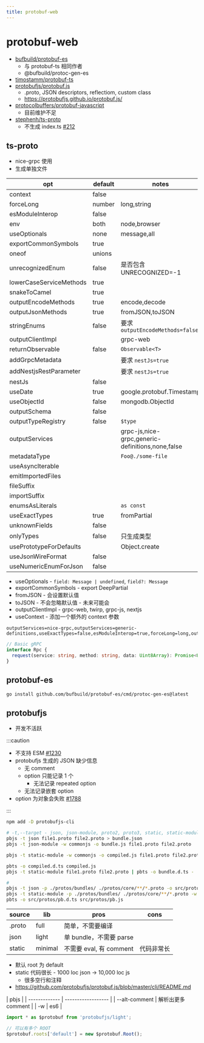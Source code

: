 ```yaml
---
title: protobuf-web
---
```


# protobuf-web

- [bufbuild/protobuf-es](https://github.com/bufbuild/protobuf-es)
  - 与 protobuf-ts 相同作者
  - @bufbuild/protoc-gen-es
- [timostamm/protobuf-ts](https://github.com/timostamm/protobuf-ts)
- [protobufjs/protobuf.js](https://github.com/protobufjs/protobuf.js)
  - .proto, JSON descriptors, reflectiom, custom class
  - https://protobufjs.github.io/protobuf.js/
- [protocolbuffers/protobuf-javascript](https://github.com/protocolbuffers/protobuf-javascript)
  - 目前维护不足
- [stephenh/ts-proto](https://github.com/stephenh/ts-proto)
  - 不生成 index.ts [#212](https://github.com/stephenh/ts-proto/issues/212)

## ts-proto

- nice-grpc 使用
- 生成单独文件

| opt                     | default | notes                                            |
| ----------------------- | ------- | ------------------------------------------------ |
| context                 | false   |
| forceLong               | number  | long,string                                      |
| esModuleInterop         | false   |
| env                     | both    | node,browser                                     |
| useOptionals            | none    | message,all                                      |
| exportCommonSymbols     | true    |
| oneof                   | unions  |
| unrecognizedEnum        | false   | 是否包含 UNRECOGNIZED=-1                         |
| lowerCaseServiceMethods | true    |
| snakeToCamel            | true    |
| outputEncodeMethods     | true    | encode,decode                                    |
| outputJsonMethods       | true    | fromJSON,toJSON                                  |
| stringEnums             | false   | 要求 `outputEncodeMethods=false`                 |
| outputClientImpl        |         | grpc-web                                         |
| returnObservable        | false   | `Observable<T>`                                  |
| addGrpcMetadata         |         | 要求 `nestJs=true`                               |
| addNestjsRestParameter  |         | 要求 `nestJs=true`                               |
| nestJs                  | false   |
| useDate                 | true    | google.protobuf.Timestamp                        |
| useObjectId             | false   | mongodb.ObjectId                                 |
| outputSchema            | false   |
| outputTypeRegistry      | false   | `$type`                                          |
| outputServices          |         | grpc-js,nice-grpc,generic-definitions,none,false |
| metadataType            |         | `Foo@./some-file`                                |
| useAsyncIterable        |
| emitImportedFiles       |
| fileSuffix              |
| importSuffix            |
| enumsAsLiterals         |         | `as const`                                       |
| useExactTypes           | true    | fromPartial                                      |
| unknownFields           | false   |
| onlyTypes               | false   | 只生成类型                                       |
| usePrototypeForDefaults |         | Object.create                                    |
| useJsonWireFormat       | false   |
| useNumericEnumForJson   | false   |

- useOptionals - `field: Message | undefined`, `field?: Message`
- exportCommonSymbols - export DeepPartial
- fromJSON - 会设置默认值
- toJSON - 不会忽略默认值 - 未来可能会
- outputClientImpl - grpc-web, twirp, grpc-js, nextjs
- useContext - 添加一个额外的 context 参数

```
outputServices=nice-grpc,outputServices=generic-definitions,useExactTypes=false,esModuleInterop=true,forceLong=long,outputTypeRegistry=true
```

```ts
// Basic gRPC
interface Rpc {
  request(service: string, method: string, data: Uint8Array): Promise<Uint8Array>;
}
```

## protobuf-es

```bash
go install github.com/bufbuild/protobuf-es/cmd/protoc-gen-es@latest
```

## protobufjs

- 开发不活跃

:::caution

- 不支持 ESM [#1230](https://github.com/protobufjs/protobuf.js/issues/1230)
- protobufjs 生成的 JSON 缺少信息
  - 无 comment
  - option 只能记录 1 个
    - 无法记录 repeated option
  - 无法记录嵌套 option
- option 为对象会失败 [#1788](https://github.com/protobufjs/protobuf.js/issues/1788)

:::

```bash
npm add -D protobufjs-cli

# -t,--target - json, json-module, proto2, proto3, static, static-module
pbjs -t json file1.proto file2.proto > bundle.json
pbjs -t json-module -w commonjs -o bundle.js file1.proto file2.proto

pbjs -t static-module -w commonjs -o compiled.js file1.proto file2.proto

pbts -o compiled.d.ts compiled.js
pbjs -t static-module file1.proto file2.proto | pbts -o bundle.d.ts -

#
pbjs -t json -p ./protos/bundles/ ./protos/core/**/*.proto -o src/protos/pb.json
pbjs -t static-module -p ./protos/bundles/ ./protos/core/**/*.proto -w es6 -o src/protos/pb.js
pbts -o src/protos/pb.d.ts src/protos/pb.js
```

| source | lib     | pros                    | cons       |
| ------ | ------- | ----------------------- | ---------- |
| .proto | full    | 简单，不需要编译        |
| json   | light   | 单 bundle，不需要 parse |
| static | minimal | 不需要 eval, 有 comment | 代码非常长 |

- 默认 root 为 default
- static 代码很长 - 1000 loc json -> 10,000 loc js
  - 很多空行和注释
- https://github.com/protobufjs/protobuf.js/blob/master/cli/README.md

| pbjs          |
| ------------- | ------------------ |
| --alt-comment | 解析出更多 comment |
| -w            | es6                |

```js
import * as $protobuf from 'protobufjs/light';

// 可以有多个 ROOT
$protobuf.roots['default'] = new $protobuf.Root();
```

